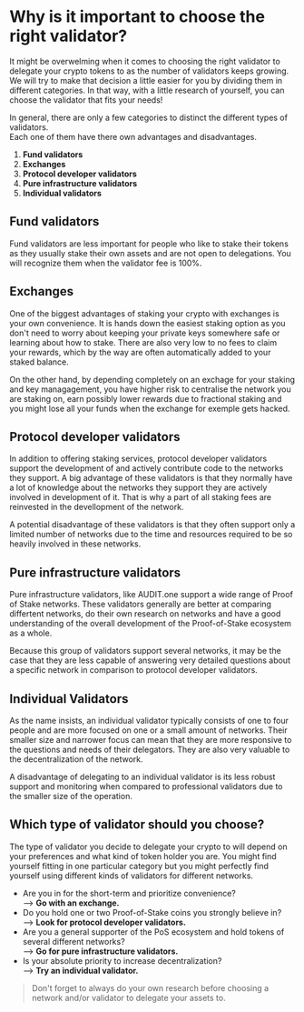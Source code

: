# Why is it important to choose the right validator?

It might be overwelming when it comes to choosing the right validator to delegate your crypto tokens to as the number of validators keeps growing.
We will try to make that decision a little easier for you by dividing them in different categories. In that way, with a little research of yourself, you can choose the validator that fits your needs!

In general, there are only a few categories to distinct the different types of validators. <br>
Each one of them have there own advantages and disadvantages.

  1. **Fund validators**
  2. **Exchanges**
  3. **Protocol developer validators**
  4. **Pure infrastructure validators**
  5. **Individual validators**


## Fund validators

Fund validators are less important for people who like to stake their tokens as they usually stake their own assets and are not open to delegations. 
You will recognize them when the validator fee is 100%.


## Exchanges

One of the biggest advantages of staking your crypto with exchanges is your own convenience. It is hands down the easiest staking option as you don't need to worry about keeping your private keys somewhere safe or learning about how to stake. There are also very low to no fees to claim your rewards, which by the way are often automatically added to your staked balance. <br>

On the other hand, by depending completely on an exchage for your staking and key managagement, you have higher risk to centralise the network you are staking on, earn possibly lower rewards due to fractional staking and you might lose all your funds when the exchange for exemple gets hacked.


## Protocol developer validators

In addition to offering staking services, protocol developer validators support the development of and actively contribute code to the networks they support. A big advantage of these validators is that they normally have a lot of knowledge about the networks they support they are actively involved in development of it. That is why a part of all staking fees are reinvested in the devellopment of the network.

A potential disadvantage of these validators is that they often support only a limited number of networks due to the time and resources required to be so heavily involved in these networks.


## Pure infrastructure validators 

Pure infrastructure validators, like AUDIT.one support a wide range of Proof of Stake networks. These validators generally are better at comparing differtent networks, do their own research on networks and have a good understanding of the overall development of the Proof-of-Stake ecosystem as a whole.

Because this group of validators support several networks, it may be the case that they are less capable of answering very detailed questions about a specific network in comparison to protocol developer validators.


## Individual Validators

As the name insists, an individual validator typically consists of one to four people and are more focused on one or a small amount of networks. Their smaller size and narrower focus can mean that they are more responsive to the questions and needs of their delegators. They are also very valuable to the decentralization of the network.

A disadvantage of delegating to an individual validator is its less robust support and monitoring when compared to professional validators due to the smaller size of the operation.


## Which type of validator should you choose?

The type of validator you decide to delegate your crypto to will depend on your preferences and what kind of token holder you are. You might find yourself fitting in one particular category but you might perfectly find yourself using different kinds of validators for different networks.

  - Are you in for the short-term and prioritize convenience? <br>
      --> **Go with an exchange.** <br>
  - Do you hold one or two Proof-of-Stake coins you strongly believe in? <br>
      --> **Look for protocol developer validators.** <br>
  - Are you a general supporter of the PoS ecosystem and hold tokens of several different networks? <br>
      --> **Go for pure infrastructure validators.** <br>
  - Is your absolute priority to increase decentralization? <br>
      --> **Try an individual validator.** <br>


> Don't forget to always do your own research before choosing a network and/or validator to delegate your assets to.
